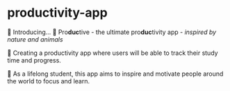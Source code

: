 # productivity-app

🌱 Introducing... 🦆 Pro**duc**tive - the ultimate pro**duc**tivity app - _inspired by nature and animals_

🌳 Creating a productivity app where users will be able to track their study time and progress.

🌲 As a lifelong student, this app aims to inspire and motivate people around the world to focus and learn.
